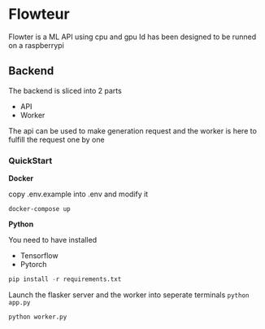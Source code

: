 # Flowteur

Flowter is a ML API using cpu and gpu
Id has been designed to be runned on a raspberrypi

## Backend
The backend is sliced into 2 parts
- API
- Worker

The api can be used to make generation request and the worker is here to fulfill the request one by one

###  QuickStart

**Docker**

copy .env.example into .env and modify it 

`docker-compose up `


**Python**

You need to have installed
- Tensorflow
- Pytorch

```python
pip install -r requirements.txt
```

Launch the flasker server and the worker into seperate terminals
`python app.py`

`python worker.py`

